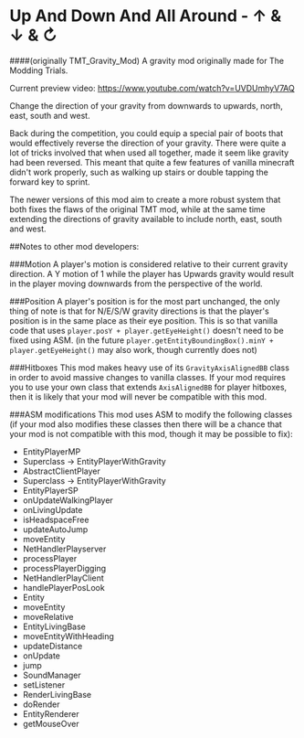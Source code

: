 # Up And Down And All Around - ↑ & ↓ & ↻
####(originally TMT_Gravity_Mod)
A gravity mod originally made for The Modding Trials.

Current preview video: https://www.youtube.com/watch?v=UVDUmhyV7AQ

Change the direction of your gravity from downwards to upwards, north, east, south and west.

Back during the competition, you could equip a special pair of boots that would effectively reverse the direction of your gravity. There were quite a lot of tricks involved that when used all together, made it seem like gravity had been reversed. This meant that quite a few features of vanilla minecraft didn't work properly, such as walking up stairs or double tapping the forward key to sprint.

The newer versions of this mod aim to create a more robust system that both fixes the flaws of the original TMT mod, while at the same time extending the directions of gravity available to include north, east, south and west.

##Notes to other mod developers:

###Motion
A player's motion is considered relative to their current gravity direction. A Y motion of 1 while the player has Upwards gravity would result in the player moving downwards from the perspective of the world.

###Position
A player's position is for the most part unchanged, the only thing of note is that for N/E/S/W gravity directions is that the player's position is in the same place as their eye position. This is so that vanilla code that uses ```player.posY + player.getEyeHeight()``` doesn't need to be fixed using ASM. (in the future ```player.getEntityBoundingBox().minY + player.getEyeHeight()``` may also work, though currently does not)

###Hitboxes
This mod makes heavy use of its ```GravityAxisAlignedBB``` class in order to avoid massive changes to vanilla classes. If your mod requires you to use your own class that extends ```AxisAlignedBB``` for player hitboxes, then it is likely that your mod will never be compatible with this mod.

###ASM modifications
This mod uses ASM to modify the following classes (if your mod also modifies these classes then there will be a chance that your mod is not compatible with this mod, though it may be possible to fix):
- EntityPlayerMP
 - Superclass -> EntityPlayerWithGravity
- AbstractClientPlayer
 - Superclass -> EntityPlayerWithGravity
- EntityPlayerSP
 - onUpdateWalkingPlayer
 - onLivingUpdate
 - isHeadspaceFree
 - updateAutoJump
 - moveEntity
- NetHandlerPlayserver
 - processPlayer
 - processPlayerDigging
- NetHandlerPlayClient
 - handlePlayerPosLook
- Entity
 - moveEntity
 - moveRelative
- EntityLivingBase
 - moveEntityWithHeading
 - updateDistance
 - onUpdate
 - jump
- SoundManager
 - setListener
- RenderLivingBase
 - doRender
- EntityRenderer
 - getMouseOver
